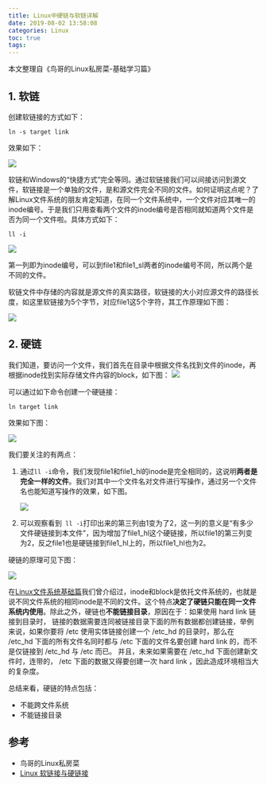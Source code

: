 ```yaml
---
title: Linux中硬链与软链详解
date: 2019-08-02 13:58:08
categories: Linux
toc: true
tags:
---
```


本文整理自《鸟哥的Linux私房菜-基础学习篇》

## 1. 软链

创建软链接的方式如下：

<!-- more -->
```shell
ln -s target link
```

效果如下：

![](https://ae01.alicdn.com/kf/H054a6971f4034628a0f83302edc2a6622.jpg)

软链和Windows的“快捷方式”完全等同。通过软链接我们可以间接访问到源文件，软链接是一个单独的文件，是和源文件完全不同的文件。如何证明这点呢？了解Linux文件系统的朋友肯定知道，在同一个文件系统中，一个文件对应其唯一的inode编号。于是我们只用查看两个文件的inode编号是否相同就知道两个文件是否为同一个文件啦。具体方式如下：

```
ll -i
```

![](https://ae01.alicdn.com/kf/H7970b24cd4184755afdaafc9a2d901fbW.jpg)

第一列即为inode编号，可以到file1和file1_sl两者的inode编号不同，所以两个是不同的文件。

软链文件中存储的内容就是源文件的真实路径，软链接的大小对应源文件的路径长度，如这里软链接为5个字节，对应file1这5个字符，其工作原理如下图：

![](https://ae01.alicdn.com/kf/H11bbe0318b2d479eb0ea67cf2bd4d7d5c.jpg)

## 2. 硬链

我们知道，要访问一个文件，我们首先在目录中根据文件名找到文件的inode，再根据inode找到实际存储文件内容的block，如下图：
![](https://ae01.alicdn.com/kf/Hbf84015e9ed24e1783e33f14c2b0643bb.jpg)

可以通过如下命令创建一个硬链接：

```shell
ln target link
```

效果如下图：

![](https://ae01.alicdn.com/kf/H560e005fb5c641258b7e9644b31bc3e7o.jpg)

我们要关注的有两点：

1. 通过`ll -i`命令，我们发现file1和file1_hl的inode是完全相同的，这说明**两者是完全一样的文件**。我们对其中一个文件名对文件进行写操作，通过另一个文件名也能知道写操作的效果，如下图。

   ![](https://ae01.alicdn.com/kf/H9649cfad4c204f00a991bd45bbdf6f29N.jpg)

2. 可以观察看到` ll -i`打印出来的第三列由1变为了2，这一列的意义是“有多少文件硬链接到本文件”，因为增加了file1_hl这个硬链接，所以file1的第三列变为2，反之file1也是硬链接到file1_hl上的，所以file1_hl也为2。

硬链的原理可见下图：

![](https://ae01.alicdn.com/kf/He3d79d5c5d5e468e8bceda57cac32aefU.jpg)

在[Linux文件系统基础篇](https://www.ravenxrz.ink/archives/basic-knowledge-of-linux-file-system-1.html)我们曾介绍过，inode和block是依托文件系统的，也就是说不同文件系统的相同inode是不同的文件。这个特点**决定了硬链只能在同一文件系统内使用**。除此之外，硬链也**不能链接目录**，原因在于：如果使用 hard link 链接到目录时， 链接的数据需要连同被链接目录下面的所有数据都创建链接，举例来说，如果你要将 /etc 使用实体链接创建一个 /etc_hd 的目录时，那么在 /etc_hd 下面的所有文件名同时都与 /etc 下面的文件名要创建 hard link 的，而不是仅链接到 /etc_hd 与 /etc 而已。 并且，未来如果需要在 /etc_hd 下面创建新文件时，连带的， /etc 下面的数据又得要创建一次 hard link ，因此造成环境相当大的复杂度。

总结来看，硬链的特点包括：

- 不能跨文件系统
- 不能链接目录

## 参考

- 鸟哥的Linux私房菜
- [Linux 软链接与硬链接](http://www.shaoguoji.cn/2018/01/28/linux-hard-soft-link/)
